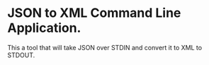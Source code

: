 # JSON to XML Command Line Application.


This a tool that will take JSON over STDIN and convert it to XML to STDOUT.


